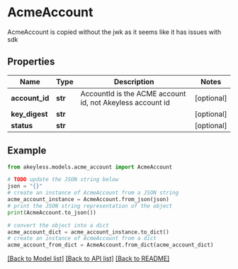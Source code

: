 # AcmeAccount

AcmeAccount is copied without the jwk as it seems like it has issues with sdk

## Properties

Name | Type | Description | Notes
------------ | ------------- | ------------- | -------------
**account_id** | **str** | AccountId is the ACME account id, not Akeyless account id | [optional] 
**key_digest** | **str** |  | [optional] 
**status** | **str** |  | [optional] 

## Example

```python
from akeyless.models.acme_account import AcmeAccount

# TODO update the JSON string below
json = "{}"
# create an instance of AcmeAccount from a JSON string
acme_account_instance = AcmeAccount.from_json(json)
# print the JSON string representation of the object
print(AcmeAccount.to_json())

# convert the object into a dict
acme_account_dict = acme_account_instance.to_dict()
# create an instance of AcmeAccount from a dict
acme_account_from_dict = AcmeAccount.from_dict(acme_account_dict)
```
[[Back to Model list]](../README.md#documentation-for-models) [[Back to API list]](../README.md#documentation-for-api-endpoints) [[Back to README]](../README.md)


